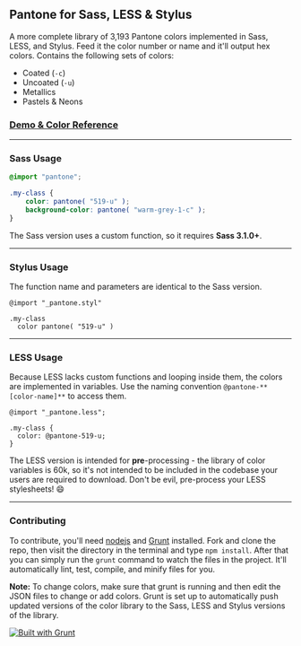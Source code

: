 ## Pantone for Sass, LESS & Stylus

A more complete library of 3,193 Pantone colors implemented in Sass, LESS, and Stylus. Feed it the color number or name and it'll output hex colors. Contains the following sets of colors:

- Coated (`-c`)
- Uncoated (`-u`)
- Metallics
- Pastels & Neons

### [Demo & Color Reference](http://pantone4sass.com/)

*****

### Sass Usage

```scss
@import "pantone";

.my-class {
	color: pantone( "519-u" );
	background-color: pantone( "warm-grey-1-c" );
}
```

The Sass version uses a custom function, so it requires **Sass 3.1.0+**.

*****

### Stylus Usage

The function name and parameters are identical to the Sass version.

```styl
@import "_pantone.styl"

.my-class
  color pantone( "519-u" )
```

*****

### LESS Usage

Because LESS lacks custom functions and looping inside them, the colors are implemented in variables. Use the naming convention `@pantone-**[color-name]**` to access them.

```less
@import "_pantone.less";

.my-class {
  color: @pantone-519-u;
}
```

The LESS version is intended for **pre**-processing - the library of color variables is 60k, so it's not intended to be included in the codebase your users are required to download. Don't be evil, pre-process your LESS stylesheets! :smile:

*****

### Contributing

To contribute, you'll need [nodejs](http://nodejs.org/) and [Grunt](http://gruntjs.com/) installed. Fork and clone the repo, then visit the directory in the terminal and type `npm install`. After that you can simply run the `grunt` command to watch the files in the project. It'll automatically lint, test, compile, and minify files for you.

**Note:** To change colors, make sure that grunt is running and then edit the JSON files to change or add colors. Grunt is set up to automatically push updated versions of the color library to the Sass, LESS and Stylus versions of the library.

[![Built with Grunt](https://cdn.gruntjs.com/builtwith.png)](http://gruntjs.com/)
